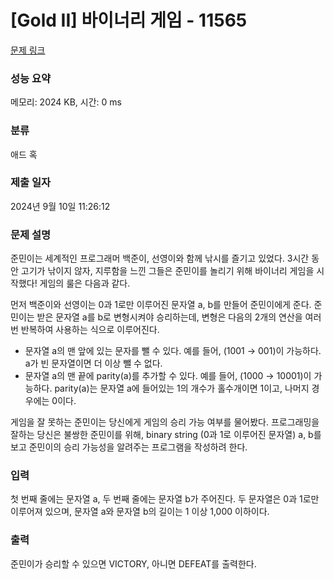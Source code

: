 # [Gold II] 바이너리 게임 - 11565 

[문제 링크](https://www.acmicpc.net/problem/11565) 

### 성능 요약

메모리: 2024 KB, 시간: 0 ms

### 분류

애드 혹

### 제출 일자

2024년 9월 10일 11:26:12

### 문제 설명

<p>준민이는 세계적인 프로그래머 백준이, 선영이와 함께 낚시를 즐기고 있었다. 3시간 동안 고기가 낚이지 않자, 지루함을 느낀 그들은 준민이를 놀리기 위해 바이너리 게임을 시작했다! 게임의 룰은 다음과 같다.</p>

<p>먼저 백준이와 선영이는 0과 1로만 이루어진 문자열 a, b를 만들어 준민이에게 준다. 준민이는 받은 문자열 a를 b로 변형시켜야 승리하는데, 변형은 다음의 2개의 연산을 여러 번 반복하여 사용하는 식으로 이루어진다.</p>

<ul>
	<li>문자열 a의 맨 앞에 있는 문자를 뺄 수 있다. 예를 들어, (1001 → 001)이 가능하다. a가 빈 문자열이면 더 이상 뺄 수 없다.</li>
	<li>문자열 a의 맨 끝에 parity(a)를 추가할 수 있다. 예를 들어, (1000 → 10001)이 가능하다. parity(a)는 문자열 a에 들어있는 1의 개수가 홀수개이면 1이고, 나머지 경우에는 0이다.</li>
</ul>

<p>게임을 잘 못하는 준민이는 당신에게 게임의 승리 가능 여부를 물어봤다. 프로그래밍을 잘하는 당신은 불쌍한 준민이를 위해, binary string (0과 1로 이루어진 문자열) a, b를 보고 준민이의 승리 가능성을 알려주는 프로그램을 작성하려 한다.</p>

### 입력 

 <p>첫 번째 줄에는 문자열 a, 두 번째 줄에는 문자열 b가 주어진다. 두 문자열은 0과 1로만 이루어져 있으며, 문자열 a와 문자열 b의 길이는 1 이상 1,000 이하이다.</p>

### 출력 

 <p>준민이가 승리할 수 있으면 VICTORY, 아니면 DEFEAT를 출력한다.</p>

